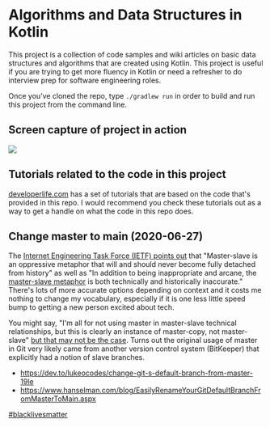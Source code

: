 # Algorithms and Data Structures in Kotlin

This project is a collection of code samples and wiki articles on basic data structures and
algorithms that are created using Kotlin. This project is useful if you are trying to get
more fluency in Kotlin or need a refresher to do interview prep for software engineering
roles.

Once you’ve cloned the repo, type `./gradlew run` in order to build and run this project from the command line.

## Screen capture of project in action
<img src="https://github.com/nazmulidris/algorithms-in-kotlin/blob/main/docs/images/algo.gif?raw=true"></img>

## Tutorials related to the code in this project
[developerlife.com](https://developerlife.com/category/CS/) has a set of tutorials that
are based on the code that's provided in this repo. I would recommend you check these
tutorials out as a way to get a handle on what the code in this repo does.

## Change master to main (2020-06-27)

The
[Internet Engineering Task Force (IETF) points out](https://tools.ietf.org/id/draft-knodel-terminology-00.html#rfc.section.1.1.1)
that "Master-slave is an oppressive metaphor that will and should never become fully detached from history" as well as
"In addition to being inappropriate and arcane, the
[master-slave metaphor](https://github.com/bitkeeper-scm/bitkeeper/blob/master/doc/HOWTO.ask?WT.mc_id=-blog-scottha#L231-L232)
is both technically and historically inaccurate." There's lots of more accurate options depending on context and it
costs me nothing to change my vocabulary, especially if it is one less little speed bump to getting a new person excited
about tech.

You might say, "I'm all for not using master in master-slave technical relationships, but this is clearly an instance of
master-copy, not master-slave"
[but that may not be the case](https://mail.gnome.org/archives/desktop-devel-list/2019-May/msg00066.html). Turns out the
original usage of master in Git very likely came from another version control system (BitKeeper) that explicitly had a
notion of slave branches.

- https://dev.to/lukeocodes/change-git-s-default-branch-from-master-19le
- https://www.hanselman.com/blog/EasilyRenameYourGitDefaultBranchFromMasterToMain.aspx

[#blacklivesmatter](https://blacklivesmatter.com/)

